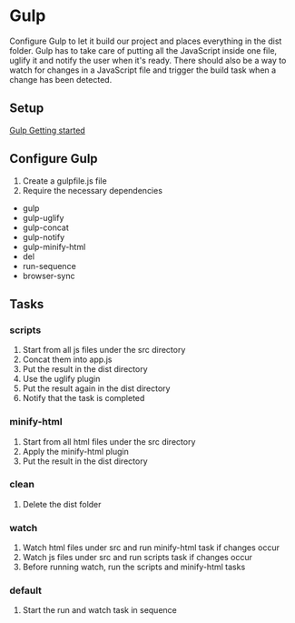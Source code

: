 # Gulp

Configure Gulp to let it build our project and places everything in the dist folder. Gulp has to take care of putting all the JavaScript inside one file, uglify it and notify the user when it's ready. There should also be a way to watch for changes in a JavaScript file and trigger the build task when a change has been detected.

## Setup
[Gulp Getting started](https://github.com/gulpjs/gulp/blob/master/docs/getting-started.md)

## Configure Gulp
1. Create a gulpfile.js file
2. Require the necessary dependencies
  * gulp
  * gulp-uglify
  * gulp-concat
  * gulp-notify
  * gulp-minify-html
  * del
  * run-sequence
  * browser-sync

## Tasks
### scripts
1. Start from all js files under the src directory
2. Concat them into app.js
3. Put the result in the dist directory
4. Use the uglify plugin
5. Put the result again in the dist directory
6. Notify that the task is completed
### minify-html
1. Start from all html files under the src directory
2. Apply the minify-html plugin
3. Put the result in the dist directory
### clean
1. Delete the dist folder
### watch
1. Watch html files under src and run minify-html task if changes occur
2. Watch js files under src and run scripts task if changes occur
3. Before running watch, run the scripts and minify-html tasks
### default
1. Start the run and watch task in sequence